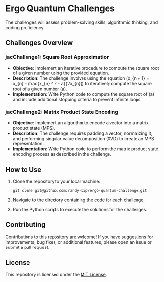 # Ergo Quantum Challenges

The challenges will assess problem-solving skills, algorithmic thinking, and coding proficiency.

## Challenges Overview

### jacChallenge1: Square Root Approximation

- **Objective**: Implement an iterative procedure to compute the square root of a given number using the provided equation.
- **Description**: The challenge involves using the equation \(x_{n + 1} = x_{n} - \frac{x_{n} ^ 2 - a}{2x_{n}}\) to iteratively compute the square root of a given number \(a\).
- **Implementation**: Write Python code to compute the square root of \(a\) and include additional stopping criteria to prevent infinite loops.

### jacChallenge2: Matrix Product State Encoding

- **Objective**: Implement an algorithm to encode a vector into a matrix product state (MPS).
- **Description**: The challenge requires padding a vector, normalizing it, and performing singular value decomposition (SVD) to create an MPS representation.
- **Implementation**: Write Python code to perform the matrix product state encoding process as described in the challenge.

## How to Use

1. Clone the repository to your local machine:

   ```
   git clone git@github.com:randy-kip/ergo-quantum-challenge.git
   ```

2. Navigate to the directory containing the code for each challenge.

3. Run the Python scripts to execute the solutions for the challenges.

## Contributing

Contributions to this repository are welcome! If you have suggestions for improvements, bug fixes, or additional features, please open an issue or submit a pull request.

## License

This repository is licensed under the [MIT License](https://github.com/randy-kip/ergo-quantum-challenge/blob/main/LICENSE.md).
